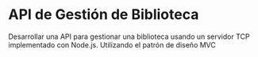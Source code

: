 # API de Gestión de Biblioteca
Desarrollar una API para gestionar una biblioteca usando un servidor 
TCP implementado con Node.js. Utilizando el patrón de diseño MVC